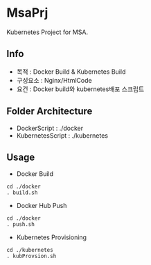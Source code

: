 # MsaPrj
Kubernetes Project for MSA.

## Info
- 목적 : Docker Build & Kubernetes Build
- 구성요소 : Nginx/HtmlCode
- 요건 : Docker build와 kubernetes배포 스크립트

## Folder Architecture
* DockerScript : ./docker
* KubernetesScript : ./kubernetes

## Usage
* Docker Build
```
cd ./docker
. build.sh
``` 
* Docker Hub Push
```
cd ./docker
. push.sh
```
* Kubernetes Provisioning
```
cd ./kubernetes
. kubProvsion.sh
```




